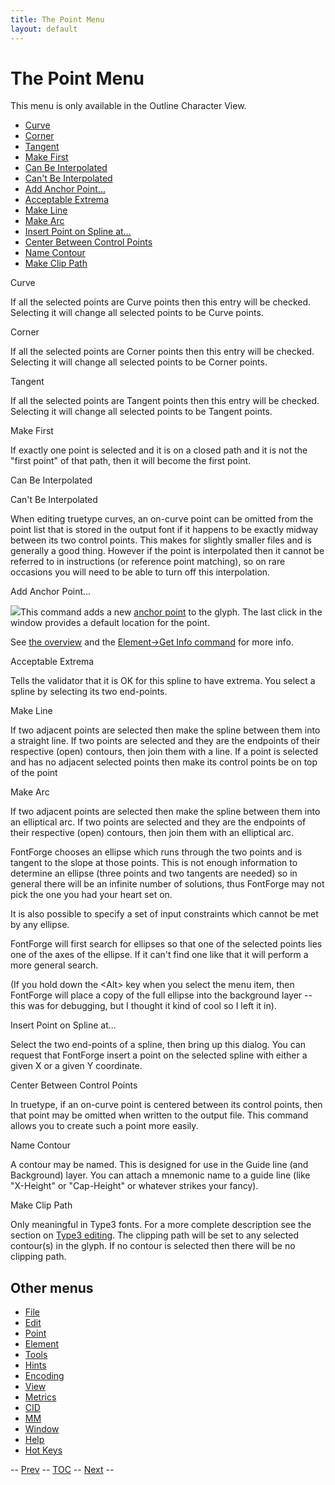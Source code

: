 ```yaml
---
title: The Point Menu
layout: default
---
```



The Point Menu
==============

This menu is only available in the Outline Character View.

-   [Curve](#Curve)
-   [Corner](#Corner)
-   [Tangent](#Tangent)
-   [Make First](#Make-First)
-   [Can Be Interpolated](#Interpolated)
-   [Can't Be Interpolated](#NotInterpolated)
-   [Add Anchor Point...](#AddAnchor)
-   [Acceptable Extrema](#Acceptable)
-   [Make Line](#MkLine)
-   [Make Arc](#MakeArc)
-   [Insert Point on Spline at...](#Insert)
-   [Center Between Control Points](#CenterCP)
-   [Name Contour](#NameContour)
-   [Make Clip Path](#ClipPath)

Curve

If all the selected points are Curve points then this entry will be
checked. Selecting it will change all selected points to be Curve
points.

Corner

If all the selected points are Corner points then this entry will be
checked. Selecting it will change all selected points to be Corner
points.

Tangent

If all the selected points are Tangent points then this entry will be
checked. Selecting it will change all selected points to be Tangent
points.

Make First

If exactly one point is selected and it is on a closed path and it is
not the "first point" of that path, then it will become the first point.

Can Be Interpolated

Can't Be Interpolated

When editing truetype curves, an on-curve point can be omitted from the
point list that is stored in the output font if it happens to be exactly
midway between its two control points. This makes for slightly smaller
files and is generally a good thing. However if the point is
interpolated then it cannot be referred to in instructions (or reference
point matching), so on rare occasions you will need to be able to turn
off this interpolation.

Add Anchor Point...

![](img/agetinfo.png)This command adds a new [anchor
point](overview.html#Anchors) to the glyph. The last click in the window
provides a default location for the point.

See [the overview](overview.html#Anchors) and the [Element-\>Get Info
command](getinfo.html#Anchors) for more info.

Acceptable Extrema

Tells the validator that it is OK for this spline to have extrema. You
select a spline by selecting its two end-points.

Make Line

If two adjacent points are selected then make the spline between them
into a straight line. If two points are selected and they are the
endpoints of their respective (open) contours, then join them with a
line. If a point is selected and has no adjacent selected points then
make its control points be on top of the point

Make Arc

If two adjacent points are selected then make the spline between them
into an elliptical arc. If two points are selected and they are the
endpoints of their respective (open) contours, then join them with an
elliptical arc.

FontForge chooses an ellipse which runs through the two points and is
tangent to the slope at those points. This is not enough information to
determine an ellipse (three points and two tangents are needed) so in
general there will be an infinite number of solutions, thus FontForge
may not pick the one you had your heart set on.

It is also possible to specify a set of input constraints which cannot
be met by any ellipse.

FontForge will first search for ellipses so that one of the selected
points lies one of the axes of the ellipse. If it can't find one like
that it will perform a more general search.

(If you hold down the \<Alt\> key when you select the menu item, then
FontForge will place a copy of the full ellipse into the background
layer -- this was for debugging, but I thought it kind of cool so I left
it in).

Insert Point on Spline at...

Select the two end-points of a spline, then bring up this dialog. You
can request that FontForge insert a point on the selected spline with
either a given X or a given Y coordinate.

Center Between Control Points

In truetype, if an on-curve point is centered between its control
points, then that point may be omitted when written to the output file.
This command allows you to create such a point more easily.

Name Contour

A contour may be named. This is designed for use in the Guide line (and
Background) layer. You can attach a mnemonic name to a guide line (like
"X-Height" or "Cap-Height" or whatever strikes your fancy).

Make Clip Path

Only meaningful in Type3 fonts. For a more complete description see the
section on [Type3 editing](multilayer.html#ClipPath). The clipping path
will be set to any selected contour(s) in the glyph. If no contour is
selected then there will be no clipping path.

Other menus
-----------

-   [File](filemenu.html)
-   [Edit](editmenu.html)
-   [Point](pointmenu.html)
-   [Element](elementmenu.html)
-   [Tools](toolsmenu.html)
-   [Hints](hintsmenu.html)
-   [Encoding](encodingmenu.html)
-   [View](viewmenu.html)
-   [Metrics](metricsmenu.html)
-   [CID](cidmenu.html)
-   [MM](mmmenu.html)
-   [Window](windowmenu.html)
-   [Help](helpmenu.html)
-   [Hot Keys](HotKeys.html)

-- [Prev](editmenu.html) -- [TOC](overview.html) --
[Next](elementmenu.html) --


